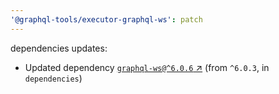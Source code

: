 ```yaml
---
'@graphql-tools/executor-graphql-ws': patch
---
```


dependencies updates: 

- Updated dependency [`graphql-ws@^6.0.6` ↗︎](https://www.npmjs.com/package/graphql-ws/v/6.0.6) (from `^6.0.3`, in `dependencies`)
